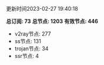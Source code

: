 更新时间2023-02-27 19:40:18

**总订阅: 73**
**总节点: 1203**
**有效节点: 446**
- v2ray节点: 277
- ss节点: 131
- trojan节点: 34
- ssr节点: 4
